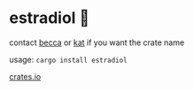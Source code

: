 # estradiol 💊

contact [becca] or [kat][kathryn] if you want the crate name

usage: `cargo install estradiol`

[crates.io]

[becca]: https://becca.ooo/contact/
[kathryn]: https://twitter.com/computerfemme
[crates.io]: https://crates.io/crates/estradiol
